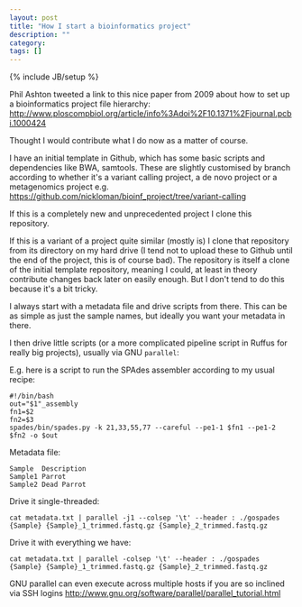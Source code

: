 ```yaml
---
layout: post
title: "How I start a bioinformatics project"
description: ""
category: 
tags: []
---
```

{% include JB/setup %}

Phil Ashton tweeted a link to this nice paper from 2009 about how to set up a bioinformatics project file hierarchy: <http://www.ploscompbiol.org/article/info%3Adoi%2F10.1371%2Fjournal.pcbi.1000424>

Thought I would contribute what I do now as a matter of course.

I have an initial template in Github, which has some basic scripts
and dependencies like BWA, samtools. These are slightly customised by branch according to whether it's a variant calling project, a de novo project or a metagenomics project e.g. <https://github.com/nickloman/bioinf_project/tree/variant-calling>

If this is a completely new and unprecedented project I clone this repository.

If this is a variant of a project quite similar (mostly is) I clone that repository from its directory on my hard drive (I tend not to upload these to Github until the end of the project, this is of course bad). The repository is itself a clone of the initial template repository, meaning I could, at least in theory contribute changes back later on easily enough. But I don't tend to do this because it's a bit tricky.

I always start with a metadata file and drive scripts from there. This can be as simple as just the sample names, but ideally you want your metadata in there.

I then drive little scripts (or a more complicated pipeline script in Ruffus for really big projects), usually via GNU `parallel`:

E.g. here is a script to run the SPAdes assembler according to my usual recipe:

	#!/bin/bash
	out="$1"_assembly
	fn1=$2
	fn2=$3
	spades/bin/spades.py -k 21,33,55,77 --careful --pe1-1 $fn1 --pe1-2 $fn2 -o $out

Metadata file:

	Sample	Description
	Sample1	Parrot
	Sample2	Dead Parrot

Drive it single-threaded:

	cat metadata.txt | parallel -j1 --colsep '\t' --header : ./gospades {Sample} {Sample}_1_trimmed.fastq.gz {Sample}_2_trimmed.fastq.gz

Drive it with everything we have:

	cat metadata.txt | parallel -colsep '\t' --header : ./gospades {Sample} {Sample}_1_trimmed.fastq.gz {Sample}_2_trimmed.fastq.gz

GNU parallel can even execute across multiple hosts if you are so inclined via SSH logins <http://www.gnu.org/software/parallel/parallel_tutorial.html>


